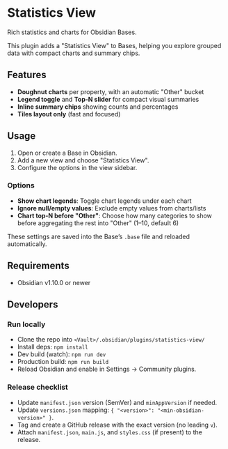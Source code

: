 # Statistics View

Rich statistics and charts for Obsidian Bases.

This plugin adds a "Statistics View" to Bases, helping you explore grouped data with compact charts and summary chips.

## Features

- **Doughnut charts** per property, with an automatic "Other" bucket
- **Legend toggle** and **Top‑N slider** for compact visual summaries
- **Inline summary chips** showing counts and percentages
- **Tiles layout only** (fast and focused)

## Usage

1. Open or create a Base in Obsidian.
2. Add a new view and choose "Statistics View".
3. Configure the options in the view sidebar.

### Options

- **Show chart legends**: Toggle chart legends under each chart
- **Ignore null/empty values**: Exclude empty values from charts/lists
- **Chart top‑N before "Other"**: Choose how many categories to show before aggregating the rest into "Other" (1–10, default 6)

These settings are saved into the Base’s `.base` file and reloaded automatically.

## Requirements

- Obsidian v1.10.0 or newer

## Developers

### Run locally

- Clone the repo into `<Vault>/.obsidian/plugins/statistics-view/`
- Install deps: `npm install`
- Dev build (watch): `npm run dev`
- Production build: `npm run build`
- Reload Obsidian and enable in Settings → Community plugins.

### Release checklist

- Update `manifest.json` version (SemVer) and `minAppVersion` if needed.
- Update `versions.json` mapping: `{ "<version>": "<min-obsidian-version>" }`.
- Tag and create a GitHub release with the exact version (no leading `v`).
- Attach `manifest.json`, `main.js`, and `styles.css` (if present) to the release.
